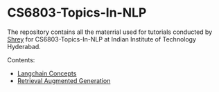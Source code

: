 # CS6803-Topics-In-NLP

The repository contains all the materrial used for tutorials conducted by [Shrey](https://shreysatapara.github.io) for CS6803-Topics-In-NLP at Indian Institute of Technology Hyderabad.

Contents:
- [Langchain Concepts](/langchain_concepts.ipynb)
- [Retrieval Augmented Generation](/RAG_ChatPDF)

